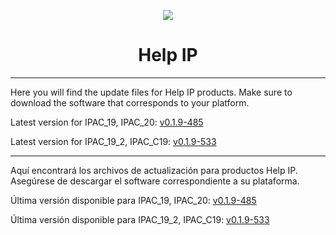 <p align="center">
  <img src="https://surix.net/images/logo-scrolled.png" />
</p>

# <h1 align="center">Help IP</h1>

---

Here you will find the update files for Help IP products. Make sure to download the software that corresponds to your platform.

Latest version for IPAC_19, IPAC_20: [v0.1.9-485](https://github.com/surixArg/help_ip/tree/main/v0.1.9-485)

Latest version for IPAC_19_2, IPAC_C19: [v0.1.9-533](https://github.com/surixArg/help_ip/tree/main/v0.1.9-533)

---

Aquí encontrará los archivos de actualización para productos Help IP. Asegúrese de descargar el software correspondiente a su plataforma.

Última versión disponible para IPAC_19, IPAC_20: [v0.1.9-485](https://github.com/surixArg/help_ip/tree/main/v0.1.9-485)

Última versión disponible para IPAC_19_2, IPAC_C19: [v0.1.9-533](https://github.com/surixArg/help_ip/tree/main/v0.1.9-533)
